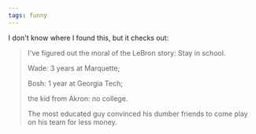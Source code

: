 ```yaml
---
tags: funny
---
```



I don't know where I found this, but it checks out:

<blockquote>
I've figured out the moral of the LeBron story: Stay in school. 

Wade: 3 years at Marquette; 

Bosh: 1 year at Georgia Tech; 

the kid from Akron: no college. 

The most educated guy convinced his dumber friends to come play on his team for less money.
</blockquote>